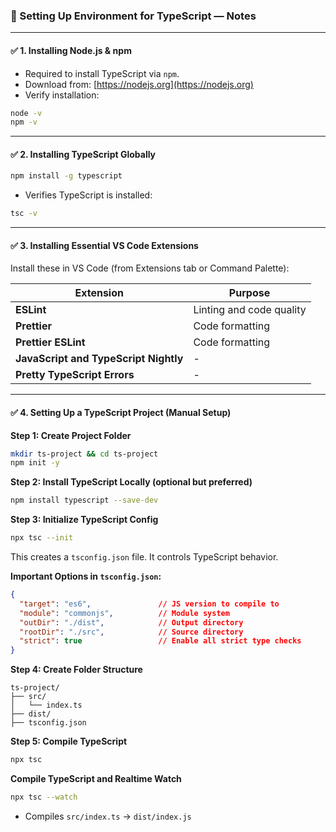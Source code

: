 ### 📘 Setting Up Environment for TypeScript — Notes

---

#### ✅ 1. Installing Node.js & npm

* Required to install TypeScript via `npm`.
* Download from: [https://nodejs.org](https://nodejs.org)
* Verify installation:

```bash
node -v
npm -v
```

---

#### ✅ 2. Installing TypeScript Globally

```bash
npm install -g typescript
```

* Verifies TypeScript is installed:

```bash
tsc -v
```

---

#### ✅ 3. Installing Essential VS Code Extensions

Install these in VS Code (from Extensions tab or Command Palette):

| Extension                        | Purpose                       |
| -------------------------------- | ----------------------------- |
| **ESLint**                       | Linting and code quality      |
| **Prettier**                     | Code formatting               |
| **Prettier ESLint**                     | Code formatting               |Autocomplete npm modules      |
| **JavaScript and TypeScript Nightly**             | -      |
| **Pretty TypeScript Errors**             | -      |

---

#### ✅ 4. Setting Up a TypeScript Project (Manual Setup)

**Step 1: Create Project Folder**

```bash
mkdir ts-project && cd ts-project
npm init -y
```

**Step 2: Install TypeScript Locally (optional but preferred)**

```bash
npm install typescript --save-dev
```

**Step 3: Initialize TypeScript Config**

```bash
npx tsc --init
```

This creates a `tsconfig.json` file. It controls TypeScript behavior.

**Important Options in `tsconfig.json`:**

```json
{
  "target": "es6",               // JS version to compile to
  "module": "commonjs",          // Module system
  "outDir": "./dist",            // Output directory
  "rootDir": "./src",            // Source directory
  "strict": true                 // Enable all strict type checks
}
```

**Step 4: Create Folder Structure**

```
ts-project/
├── src/
│   └── index.ts
├── dist/
├── tsconfig.json
```

**Step 5: Compile TypeScript**

```bash
npx tsc
```
**Compile TypeScript and Realtime Watch**

```bash
npx tsc --watch
```

* Compiles `src/index.ts` → `dist/index.js`
